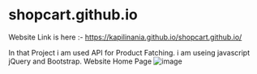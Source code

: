 # shopcart.github.io
Website Link is here :- https://kapilinania.github.io/shopcart.github.io/


In that Project  i am used API for Product Fatching. i am useing javascript jQuery and Bootstrap.
Website Home Page 
![image](https://user-images.githubusercontent.com/67285213/220567835-8b39f5c9-8ed7-4c44-b763-c8bd7ff2607a.png)


